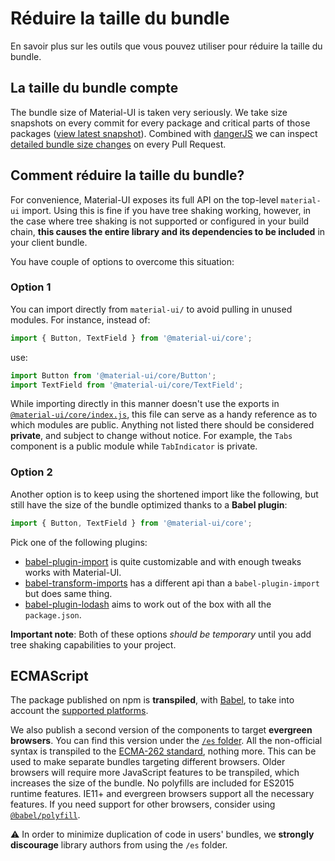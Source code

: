 # Réduire la taille du bundle

<p class="description">En savoir plus sur les outils que vous pouvez utiliser pour réduire la taille du bundle.</p>

## La taille du bundle compte

The bundle size of Material-UI is taken very seriously. We take size snapshots on every commit for every package and critical parts of those packages ([view latest snapshot](/size-snapshot)). Combined with [dangerJS](https://danger.systems/js/) we can inspect [detailed bundle size changes](https://github.com/mui-org/material-ui/pull/14638#issuecomment-466658459) on every Pull Request.

## Comment réduire la taille du bundle?

For convenience, Material-UI exposes its full API on the top-level `material-ui` import. Using this is fine if you have tree shaking working, however, in the case where tree shaking is not supported or configured in your build chain, **this causes the entire library and its dependencies to be included** in your client bundle.

You have couple of options to overcome this situation:

### Option 1

You can import directly from `material-ui/` to avoid pulling in unused modules. For instance, instead of:

```js
import { Button, TextField } from '@material-ui/core';
```

use:

```js
import Button from '@material-ui/core/Button';
import TextField from '@material-ui/core/TextField';
```

While importing directly in this manner doesn't use the exports in [`@material-ui/core/index.js`](https://github.com/mui-org/material-ui/blob/next/packages/material-ui/src/index.js), this file can serve as a handy reference as to which modules are public. Anything not listed there should be considered **private**, and subject to change without notice. For example, the `Tabs` component is a public module while `TabIndicator` is private.

### Option 2

Another option is to keep using the shortened import like the following, but still have the size of the bundle optimized thanks to a **Babel plugin**:

```js
import { Button, TextField } from '@material-ui/core';
```

Pick one of the following plugins:

- [babel-plugin-import](https://github.com/ant-design/babel-plugin-import) is quite customizable and with enough tweaks works with Material-UI.
- [babel-transform-imports](https://bitbucket.org/amctheatres/babel-transform-imports) has a different api than a `babel-plugin-import` but does same thing.
- [babel-plugin-lodash](https://github.com/lodash/babel-plugin-lodash) aims to work out of the box with all the `package.json`.

**Important note**: Both of these options *should be temporary* until you add tree shaking capabilities to your project.

## ECMAScript

The package published on npm is **transpiled**, with [Babel](https://github.com/babel/babel), to take into account the [supported platforms](/getting-started/supported-platforms/).

We also publish a second version of the components to target **evergreen browsers**. You can find this version under the [`/es` folder](https://unpkg.com/@material-ui/core@next/es/). All the non-official syntax is transpiled to the [ECMA-262 standard](https://www.ecma-international.org/publications/standards/Ecma-262.htm), nothing more. This can be used to make separate bundles targeting different browsers. Older browsers will require more JavaScript features to be transpiled, which increases the size of the bundle. No polyfills are included for ES2015 runtime features. IE11+ and evergreen browsers support all the necessary features. If you need support for other browsers, consider using [`@babel/polyfill`](https://www.npmjs.com/package/@babel/polyfill).

⚠️ In order to minimize duplication of code in users' bundles, we **strongly discourage** library authors from using the `/es` folder.